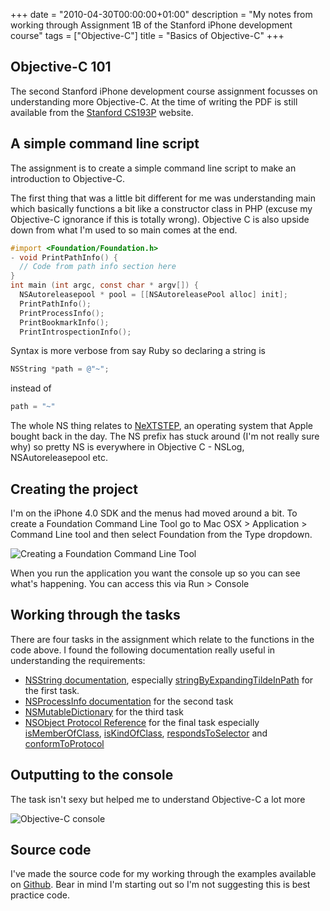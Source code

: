 +++
date = "2010-04-30T00:00:00+01:00"
description = "My notes from working through Assignment 1B of the Stanford iPhone development course"
tags = ["Objective-C"]
title = "Basics of Objective-C"
+++

## Objective-C 101

The second Stanford iPhone development course assignment focusses on
understanding more Objective-C. At the time of writing the PDF is still
available from the [Stanford CS193P][1] website.

## A simple command line script

The assignment is to create a simple command line script to make an introduction
to Objective-C.

The first thing that was a little bit different for me was understanding main
which basically functions a bit like a constructor class in PHP (excuse my
Objective-C ignorance if this is totally wrong). Objective C is also upside down
from what I'm used to so main comes at the end.

```objective-c
#import <Foundation/Foundation.h>
- void PrintPathInfo() {
  // Code from path info section here
}
int main (int argc, const char * argv[]) {
  NSAutoreleasepool * pool = [[NSAutoreleasePool alloc] init];
  PrintPathInfo();
  PrintProcessInfo();
  PrintBookmarkInfo();
  PrintIntrospectionInfo();
```

Syntax is more verbose from say Ruby so declaring a string is

```objective-c
NSString *path = @"~";
```

instead of

```objective-c
path = "~"
```

The whole NS thing relates to [NeXTSTEP][2], an operating system that Apple
bought back in the day. The NS prefix has stuck around (I'm not really sure why)
so pretty NS is everywhere in Objective C - NSLog, NSAutoreleasepool etc.

## Creating the project

I'm on the iPhone 4.0 SDK and the menus had moved around a bit. To create a
Foundation Command Line Tool go to Mac OSX > Application > Command Line tool and
then select Foundation from the Type dropdown.

![Creating a Foundation Command Line Tool][3]

When you run the application you want the console up so you can see what's
happening. You can access this via Run > Console

## Working through the tasks

There are four tasks in the assignment which relate to the functions in the code
above. I found the following documentation really useful in understanding the
requirements:

- [NSString documentation][4], especially [stringByExpandingTildeInPath][5] for
  the first task.
- [NSProcessInfo documentation][6] for the second task
- [NSMutableDictionary][7] for the third task
- [NSObject Protocol Reference][8] for the final task especially
  [isMemberOfClass][9], [isKindOfClass][10], [respondsToSelector][11] and
  [conformToProtocol][12]

## Outputting to the console

The task isn't sexy but helped me to understand Objective-C a lot more

![Objective-C console][13]

## Source code

I've made the source code for my working through the examples available on
[Github][14]. Bear in mind I'm starting out so I'm not suggesting this is best
practice code.

[1]:
  http://www.stanford.edu/class/cs193p/cgi-bin/drupal/system/files/assignments/Assignment1B_0.pdf
[2]: http://en.wikipedia.org/wiki/NeXTSTEP
[3]: /images/articles/creating_a_foundation_command_line_tool.webp
[4]:
  http://developer.apple.com/mac/library/documentation/Cocoa/Reference/Foundation/Classes/NSString_Class/Reference/NSString.html
[5]:
  http://developer.apple.com/mac/library/documentation/Cocoa/Reference/Foundation/Classes/NSString_Class/Reference/NSString.html#//apple_ref/occ/instm/NSString/stringByExpandingTildeInPath
[6]:
  http://developer.apple.com/mac/library/documentation/Cocoa/Reference/Foundation/Classes/NSProcessInfo_Class/Reference/Reference.html
[7]:
  http://developer.apple.com/mac/library/documentation/Cocoa/Reference/Foundation/Classes/NSMutableDictionary_Class/Reference/Reference.html
[8]:
  http://developer.apple.com/mac/library/documentation/cocoa/Reference/Foundation/Protocols/NSObject_Protocol/Reference/NSObject.html
[9]:
  http://developer.apple.com/mac/library/documentation/cocoa/Reference/Foundation/Protocols/NSObject_Protocol/Reference/NSObject.html#//apple_ref/occ/intfm/NSObject/isMemberOfClass:
[10]:
  http://developer.apple.com/mac/library/documentation/cocoa/Reference/Foundation/Protocols/NSObject_Protocol/Reference/NSObject.html#//apple_ref/occ/intfm/NSObject/isKindOfClass:
[11]:
  http://developer.apple.com/mac/library/documentation/cocoa/Reference/Foundation/Protocols/NSObject_Protocol/Reference/NSObject.html#//apple_ref/occ/intfm/NSObject/respondsToSelector:
[12]:
  http://developer.apple.com/mac/library/documentation/cocoa/Reference/Foundation/Protocols/NSObject_Protocol/Reference/NSObject.html#//apple_ref/occ/intfm/NSObject/conformsToProtocol:
[13]: /images/articles/xcode_console.webp
[14]: http://github.com/shapeshed/StanfordExamples
